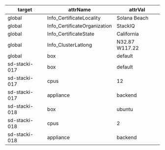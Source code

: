 | target        | attrName                     | attrVal        | 
|---------------|------------------------------|----------------| 
| global        | Info_CertificateLocality     | Solana Beach   | 
| global        | Info_CertificateOrganization | StackIQ        | 
| global        | Info_CertificateState        | California     | 
| global        | Info_ClusterLatlong          | N32.87 W117.22 | 
| global        | box                          | default        | 
| sd-stacki-017 | box                          | default        | 
| sd-stacki-017 | cpus                         | 12             | 
| sd-stacki-017 | appliance                    | backend        | 
| sd-stacki-018 | box                          | ubuntu         | 
| sd-stacki-018 | cpus                         | 2              | 
| sd-stacki-018 | appliance                    | backend        | 
